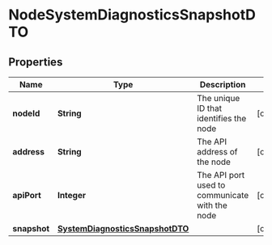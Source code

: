 # NodeSystemDiagnosticsSnapshotDTO

## Properties
Name | Type | Description | Notes
------------ | ------------- | ------------- | -------------
**nodeId** | **String** | The unique ID that identifies the node |  [optional]
**address** | **String** | The API address of the node |  [optional]
**apiPort** | **Integer** | The API port used to communicate with the node |  [optional]
**snapshot** | [**SystemDiagnosticsSnapshotDTO**](SystemDiagnosticsSnapshotDTO.md) |  |  [optional]

